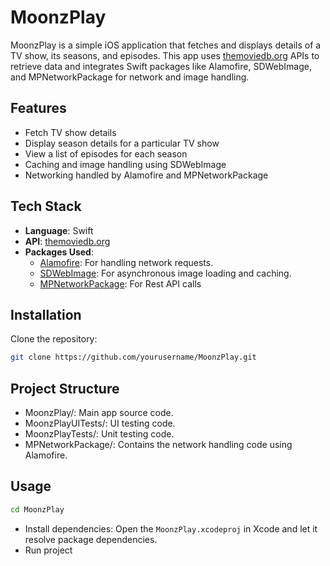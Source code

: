 # MoonzPlay

MoonzPlay is a simple iOS application that fetches and displays details of a TV show, its seasons, and episodes. This app uses [themoviedb.org](https://www.themoviedb.org/) APIs to retrieve data and integrates Swift packages like Alamofire, SDWebImage, and MPNetworkPackage for network and image handling.

## Features

- Fetch TV show details
- Display season details for a particular TV show
- View a list of episodes for each season
- Caching and image handling using SDWebImage
- Networking handled by Alamofire and MPNetworkPackage

## Tech Stack

- **Language**: Swift
- **API**: [themoviedb.org](https://www.themoviedb.org/) 
- **Packages Used**:
  - [Alamofire](https://github.com/Alamofire/Alamofire): For handling network requests.
  - [SDWebImage](https://github.com/SDWebImage/SDWebImage): For asynchronous image loading and caching.
  - [MPNetworkPackage](https://github.com/Noshaid/MPNetworkPackage): For Rest API calls

## Installation

Clone the repository:
   ```bash
   git clone https://github.com/yourusername/MoonzPlay.git
   ```

## Project Structure

- MoonzPlay/: Main app source code.
- MoonzPlayUITests/: UI testing code.
- MoonzPlayTests/: Unit testing code.
- MPNetworkPackage/: Contains the network handling code using Alamofire.

## Usage
```bash
cd MoonzPlay
```

- Install dependencies: Open the `MoonzPlay.xcodeproj` in Xcode and let it resolve package dependencies.
- Run project
